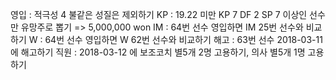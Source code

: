 영입	: 적극성 4 불같은 성질은 제외하기
KP	: 19.22 미만 KP 7 DF 2 SP 7 이상인 선수만 유망주로 뽑기 => 5,000,000 won
IM	: 64번 선수 영입하면 IM 25번 선수와 비교하기
W	: 64번 선수 영입하면 W 62번 선수와 비교하기
해고	: 63번 선수 2018-03-11 에 해고하기
직원	: 2018-03-12 에 보조코치 별5개 2명 고용하기, 의사 별5개 1명 고용하기

